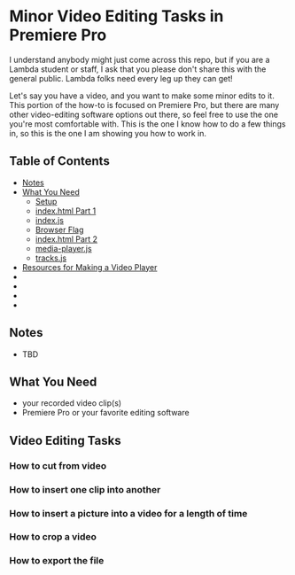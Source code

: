 
# Minor Video Editing Tasks in Premiere Pro

I understand anybody might just come across this repo, but if you are a Lambda student or staff, I ask that you please don't share this with the general public.   Lambda folks need every leg up they can get!

Let's say you have a video, and you want to make some minor edits to it.  This portion of the how-to is focused on Premiere Pro, but there are many other video-editing software options out there, so feel free to use the one you're most comfortable with.  This is the one I know how to do a few things in, so this is the one I am showing you how to work in.  

## Table of Contents

- [Notes](#Notes)
- [What You Need](#What-You-Need)
  - [Setup](#Setup)
  - [index.html Part 1](#index.html-Part-1)
  - [index.js](#index.js)
  - [Browser Flag](#Browser-Flag)
  - [index.html Part 2](#index.html-Part-2)
  - [media-player.js](#media-player.js)
  - [tracks.js](#tracks.js)
- [Resources for Making a Video Player](#Resources-for-Making-a-Video-Player)
- []()
- []()
- []()
- []()

## Notes

- TBD

## What You Need

- your recorded video clip(s)
- Premiere Pro or your favorite editing software

## Video Editing Tasks

### How to cut from video

### How to insert one clip into another

### How to insert a picture into a video for a length of time

### How to crop a video

### How to export the file
